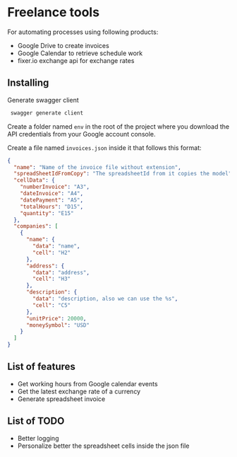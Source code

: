 # Freelance tools

For automating processes using following products:

- Google Drive to create invoices
- Google Calendar to retrieve schedule work
- fixer.io exchange api for exchange rates

## Installing

Generate swagger client

```bash
 swagger generate client
```

Create a folder named `env` in the root of the project where you download the API credentials from your Google account console.

Create a file named `invoices.json` inside it that follows this format:

```json
{
  "name": "Name of the invoice file without extension",
  "spreadSheetIdFromCopy": "The spreadsheetId from it copies the model",
  "cellData": {
    "numberInvoice": "A3",
    "dateInvoice": "A4",
    "datePayment": "A5",
    "totalHours": "D15",
    "quantity": "E15"
  },
  "companies": [
    {
      "name": {
        "data": "name",
        "cell": "H2"
      },
      "address": {
        "data": "address",
        "cell": "H3"
      },
      "description": {
        "data": "description, also we can use the %s",
        "cell": "C5"
      },
      "unitPrice": 20000,
      "moneySymbol": "USD"
    }
  ]
}
```

## List of features

- Get working hours from Google calendar events
- Get the latest exchange rate of a currency
- Generate spreadsheet invoice

## List of TODO

- Better logging
- Personalize better the spreadsheet cells inside the json file